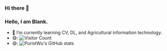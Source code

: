 ### Hi there 👋

<!--
**wemindful/wemindful** is a ✨ _special_ ✨ repository because its `README.md` (this file) appears on your GitHub profile.

Here are some ideas to get you started:

- 🔭 I’m currently working on ...
- 🌱 I’m currently learning ...
- 👯 I’m looking to collaborate on ...
- 🤔 I’m looking for help with ...
- 💬 Ask me about ...
- 📫 How to reach me: ...
- 😄 Pronouns: ...
- ⚡ Fun fact: ...
-->

### Hello, I am Blank.
- 🌱 I’m currently learning CV, DL, and Agricultural information technology.
- 😄: ![Visitor Count](https://profile-counter.glitch.me/wemindful/count.svg)
- 😄: ![PuristWu's GitHub stats](https://github-readme-stats.vercel.app/api?username=wemindful&show_icons=true&theme=tokyonight)
